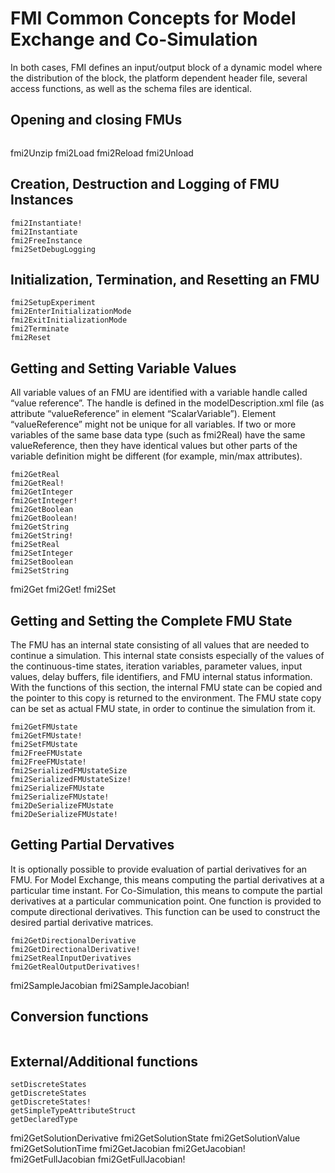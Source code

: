# FMI Common Concepts for Model Exchange and Co-Simulation
In both cases, FMI defines an input/output block of a dynamic model where the distribution of the block, the
platform dependent header file, several access functions, as well as the schema files are identical.

## Opening and closing FMUs

```@docs
```
fmi2Unzip
fmi2Load
fmi2Reload
fmi2Unload

##  Creation, Destruction and Logging of FMU Instances

```@docs
fmi2Instantiate!
fmi2Instantiate
fmi2FreeInstance
fmi2SetDebugLogging
```

## Initialization, Termination, and Resetting an FMU

```@docs
fmi2SetupExperiment
fmi2EnterInitializationMode
fmi2ExitInitializationMode
fmi2Terminate
fmi2Reset
```

## Getting and Setting Variable Values
All variable values of an FMU are identified with a variable handle called “value reference”. The handle is
defined in the modelDescription.xml file (as attribute “valueReference” in element
“ScalarVariable”). Element “valueReference” might not be unique for all variables. If two or more
variables of the same base data type (such as fmi2Real) have the same valueReference, then they
have identical values but other parts of the variable definition might be different (for example, min/max
attributes).

```@docs
fmi2GetReal
fmi2GetReal!
fmi2GetInteger
fmi2GetInteger!
fmi2GetBoolean
fmi2GetBoolean!
fmi2GetString
fmi2GetString!
fmi2SetReal
fmi2SetInteger
fmi2SetBoolean
fmi2SetString
```
fmi2Get
fmi2Get!
fmi2Set

## Getting and Setting the Complete FMU State
The FMU has an internal state consisting of all values that are needed to continue a simulation. This internal state consists especially of the values of the continuous-time states, iteration variables, parameter values, input values, delay buffers, file identifiers, and FMU internal status information. With the functions of this section, the internal FMU state can be copied and the pointer to this copy is returned to the environment. The FMU state copy can be set as actual FMU state, in order to continue the simulation from it.

```@docs
fmi2GetFMUstate
fmi2GetFMUstate!
fmi2SetFMUstate
fmi2FreeFMUstate
fmi2FreeFMUstate!
fmi2SerializedFMUstateSize
fmi2SerializedFMUstateSize!
fmi2SerializeFMUstate
fmi2SerializeFMUstate!
fmi2DeSerializeFMUstate
fmi2DeSerializeFMUstate!
```

## Getting Partial Dervatives
It is optionally possible to provide evaluation of partial derivatives for an FMU. For Model Exchange, this
means computing the partial derivatives at a particular time instant. For Co-Simulation, this means to
compute the partial derivatives at a particular communication point. One function is provided to compute
directional derivatives. This function can be used to construct the desired partial derivative matrices.

```@docs
fmi2GetDirectionalDerivative
fmi2GetDirectionalDerivative!
fmi2SetRealInputDerivatives
fmi2GetRealOutputDerivatives!
```
fmi2SampleJacobian
fmi2SampleJacobian!

## Conversion functions

```@docs
```

## External/Additional functions

```@docs
setDiscreteStates
getDiscreteStates
getDiscreteStates!
getSimpleTypeAttributeStruct
getDeclaredType
```
fmi2GetSolutionDerivative
fmi2GetSolutionState
fmi2GetSolutionValue
fmi2GetSolutionTime
fmi2GetJacobian
fmi2GetJacobian!
fmi2GetFullJacobian
fmi2GetFullJacobian!

